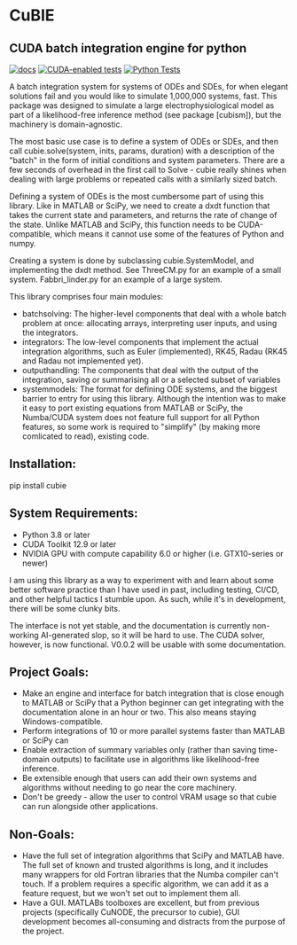 # CuBIE
## CUDA batch integration engine for python

[![docs](https://github.com/ccam80/smc/actions/workflows/documentation.yml/badge.svg)](https://github.com/ccam80/smc/actions/workflows/documentation.yml) [![CUDA-enabled tests](https://github.com/ccam80/smc/actions/workflows/cuda_test_lightning.yml/badge.svg)](https://github.com/ccam80/smc/actions/workflows/cuda_test_lightning.yml) [![Python Tests](https://github.com/ccam80/smc/actions/workflows/python-package.yml/badge.svg)](https://github.com/ccam80/smc/actions/workflows/python-package.yml)

A batch integration system for systems of ODEs and SDEs, for when elegant solutions fail and you would like to simulate 
1,000,000 systems, fast. This package was designed to simulate a large electrophysiological model as part of a 
likelihood-free inference method (see package [cubism]), but the machinery is domain-agnostic.

The most basic use case is to define a system of ODEs or SDEs, and then call cubie.solve(system, inits, params, duration) with a description of the "batch" in the form of initial conditions and system parameters. There are a few seconds of overhead in the first call to Solve - cubie really shines when dealing with large problems or repeated calls with a similarly sized batch.

Defining a system of ODEs is the most cumbersome part of using this library. Like in MATLAB or SciPy, we need to create a dxdt function that takes the current state and parameters, and returns the rate of change of the state. Unlike MATLAB and SciPy, this function needs to be CUDA-compatible, which means it cannot use some of the features of Python and numpy.

Creating a system is done by subclassing cubie.SystemModel, and implementing the dxdt method. See ThreeCM.py for an example of a small system. Fabbri_linder.py for an example of a large system.

This library comprises four main modules:
- batchsolving: The higher-level components that deal with a whole batch problem at once: allocating arrays, interpreting user inputs, and using the integrators.
- integrators: The low-level components that implement the actual integration algorithms, such as Euler (implemented), RK45, Radau (RK45 and Radau not implemented yet).
- outputhandling: The components that deal with the output of the integration, saving or summarising all or a selected subset of variables
- systemmodels: The format for defining ODE systems, and the biggest barrier to entry for using this library. Although the intention was to make it easy to port existing equations from MATLAB or SciPy, the Numba/CUDA system does not feature full support for all Python features, so some work is required to "simplify" (by making more comlicated to read), existing code.

## Installation:
pip install cubie

## System Requirements:
- Python 3.8 or later
- CUDA Toolkit 12.9 or later
- NVIDIA GPU with compute capability 6.0 or higher (i.e. GTX10-series or newer)

I am using this library as a way to experiment with and learn about some better software practice than I have used in 
past, including testing, CI/CD, and other helpful tactics I stumble upon. As such, while it's in development, there will
be some clunky bits.

The interface is not yet stable, and the documentation is currently non-working AI-generated slop, so it will be hard to use. The CUDA solver, however, is now functional. V0.0.2 will be usable with some documentation.

## Project Goals:

- Make an engine and interface for batch integration that is close enough to MATLAB or SciPy that a Python beginner can
  get integrating with the documentation alone in an hour or two. This also means staying Windows-compatible.
- Perform integrations of 10 or more parallel systems faster than MATLAB or SciPy can
- Enable extraction of summary variables only (rather than saving time-domain outputs) to facilitate use in algorithms 
  like likelihood-free inference.
- Be extensible enough that users can add their own systems and algorithms without needing to go near the core machinery.
- Don't be greedy - allow the user to control VRAM usage so that cubie can run alongside other applications.

## Non-Goals:
- Have the full set of integration algorithms that SciPy and MATLAB have.
  The full set of known and trusted algorithms is long, and it includes many wrappers for old Fortran libraries that the Numba compiler can't touch. If a problem requires a specific algorithm, we can add it as a feature request, but we won't set out to implement them all.
- Have a GUI.
  MATLABs toolboxes are excellent, but from previous projects (specifically CuNODE, the precursor to cubie), GUI development becomes all-consuming and distracts from the purpose of the project.
